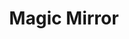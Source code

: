 ---
layout: comic
comic: magicmirror.png
title: Magic Mirror
alt: Magic Mirror
keywords: [magic, mirror, confidence]
---